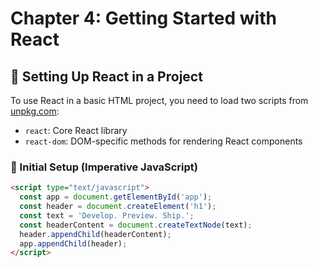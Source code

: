 # Chapter 4: Getting Started with React

## 🚀 Setting Up React in a Project

To use React in a basic HTML project, you need to load two scripts from [unpkg.com](https://unpkg.com):
- `react`: Core React library
- `react-dom`: DOM-specific methods for rendering React components

### 🧱 Initial Setup (Imperative JavaScript)
```html
<script type="text/javascript">
  const app = document.getElementById('app');
  const header = document.createElement('h1');
  const text = 'Develop. Preview. Ship.';
  const headerContent = document.createTextNode(text);
  header.appendChild(headerContent);
  app.appendChild(header);
</script>
